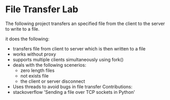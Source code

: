 # File Transfer Lab


The following project transfers an specified file from the client to the
server to write to a file.

it does the following:
* transfers file from client to server which is then written to a file
* works without proxy
* supports multiple clients simultaneously using fork()
* deals with the following scenerios:
  	* zero length files
	* not exists file
	* the client or server disconnect
* Uses threads to avoid bugs in file transfer
Contributions:
* stackoverflow 'Sending a file over TCP sockets in Python'
